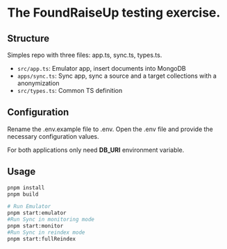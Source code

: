 # The FoundRaiseUp testing exercise.

## Structure

Simples  repo with three files: app.ts, sync.ts, types.ts. 

- `src/app.ts`: Emulator app, insert documents into MongoDB
- `apps/sync.ts`: Sync app, sync a source and a target collections with a anonymization
- `src/types.ts`: Common TS definition

##  Configuration

Rename the .env.example file to .env.
Open the .env file and provide the necessary configuration values.

For both applications only need **DB_URI** environment variable.

##  Usage

```sh
pnpm install
pnpm build

# Run Emulator
pnpm start:emulator
#Run Sync in monitoring mode
pnpm start:monitor
#Run Sync in reindex mode
pnpm start:fullReindex
```